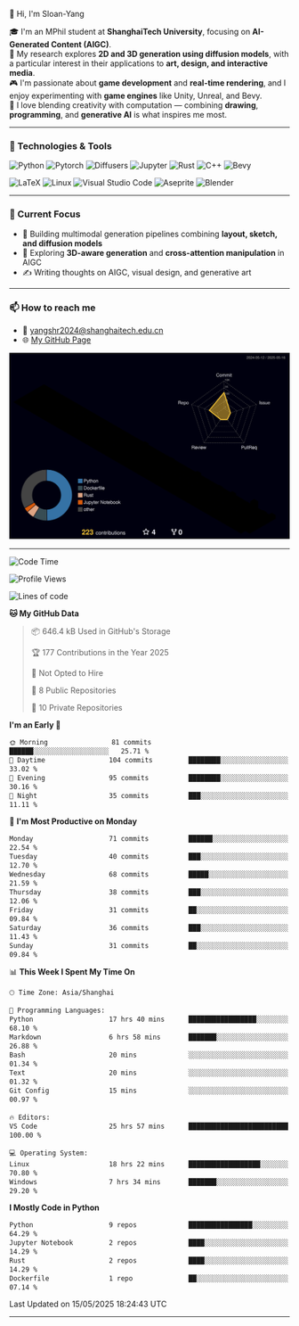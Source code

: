 👋 Hi, I'm Sloan-Yang

🎓 I'm an MPhil student at **ShanghaiTech University**, focusing on **AI-Generated Content (AIGC)**.  
🧠 My research explores **2D and 3D generation using diffusion models**, with a particular interest in their applications to **art, design, and interactive media**.  
🎮 I'm passionate about **game development** and **real-time rendering**, and I enjoy experimenting with **game engines** like Unity, Unreal, and Bevy.  
🎨 I love blending creativity with computation — combining **drawing**, **programming**, and **generative AI** is what inspires me most.

---

### 🧰 Technologies & Tools

![Python](https://img.shields.io/badge/python-%233776AB.svg?style=for-the-badge&logo=python&logoColor=white)
![Pytorch](https://img.shields.io/badge/pytorch-%23EE4C2C.svg?style=for-the-badge&logo=pytorch&logoColor=white)
![Diffusers](https://img.shields.io/badge/diffusers-HuggingFace-yellow?style=for-the-badge&logo=huggingface&logoColor=black)
![Jupyter](https://img.shields.io/badge/Jupyter-%23F37626.svg?style=for-the-badge&logo=Jupyter&logoColor=white)
![Rust](https://img.shields.io/badge/Rust-%23000000.svg?style=for-the-badge&logo=rust&logoColor=white)
![C++](https://img.shields.io/badge/C++-%2300599C.svg?style=for-the-badge&logo=c%2B%2B&logoColor=white)
![Bevy](https://img.shields.io/badge/Bevy-000000.svg?style=for-the-badge&logo=bevy&logoColor=white)

![LaTeX](https://img.shields.io/badge/LaTeX-47A141?style=for-the-badge&logo=latex&logoColor=white)
![Linux](https://img.shields.io/badge/Linux-FCC624?style=for-the-badge&logo=linux&logoColor=black)
![Visual Studio Code](https://img.shields.io/badge/VSCode-0078d7.svg?style=for-the-badge&logo=visual-studio-code&logoColor=white)
![Aseprite](https://img.shields.io/badge/Aseprite-FFFFFF?style=for-the-badge&logo=Aseprite&logoColor=%237D929E)
![Blender](https://img.shields.io/badge/Blender-F5792A?style=for-the-badge&logo=blender&logoColor=white)

---

### 🔭 Current Focus

- 🎨 Building multimodal generation pipelines combining **layout, sketch, and diffusion models**
- 🧪 Exploring **3D-aware generation** and **cross-attention manipulation** in AIGC
- ✍️ Writing thoughts on AIGC, visual design, and generative art

---

### 📫 How to reach me

- 📧 <a href="mailto:yangshr2024@shanghaitech.edu.cn">yangshr2024@shanghaitech.edu.cn</a>
- 🌐 [My GitHub Page](https://sloan-yang.github.io)  



![3D Profile](https://raw.githubusercontent.com/Sloan-Yang/Sloan-Yang/main/profile-3d-contrib/profile-night-rainbow.svg)

---


<!--START_SECTION:waka-->
![Code Time](http://img.shields.io/badge/Code%20Time-70%20hrs%2037%20mins-blue)

![Profile Views](http://img.shields.io/badge/Profile%20Views-181-blue)

![Lines of code](https://img.shields.io/badge/From%20Hello%20World%20I%27ve%20Written-1.9%20million%20lines%20of%20code-blue)

**🐱 My GitHub Data** 

> 📦 646.4 kB Used in GitHub's Storage 
 > 
> 🏆 177 Contributions in the Year 2025
 > 
> 🚫 Not Opted to Hire
 > 
> 📜 8 Public Repositories 
 > 
> 🔑 10 Private Repositories 
 > 
**I'm an Early 🐤** 

```text
🌞 Morning                81 commits          ██████░░░░░░░░░░░░░░░░░░░   25.71 % 
🌆 Daytime                104 commits         ████████░░░░░░░░░░░░░░░░░   33.02 % 
🌃 Evening                95 commits          ████████░░░░░░░░░░░░░░░░░   30.16 % 
🌙 Night                  35 commits          ███░░░░░░░░░░░░░░░░░░░░░░   11.11 % 
```
📅 **I'm Most Productive on Monday** 

```text
Monday                   71 commits          ██████░░░░░░░░░░░░░░░░░░░   22.54 % 
Tuesday                  40 commits          ███░░░░░░░░░░░░░░░░░░░░░░   12.70 % 
Wednesday                68 commits          █████░░░░░░░░░░░░░░░░░░░░   21.59 % 
Thursday                 38 commits          ███░░░░░░░░░░░░░░░░░░░░░░   12.06 % 
Friday                   31 commits          ██░░░░░░░░░░░░░░░░░░░░░░░   09.84 % 
Saturday                 36 commits          ███░░░░░░░░░░░░░░░░░░░░░░   11.43 % 
Sunday                   31 commits          ██░░░░░░░░░░░░░░░░░░░░░░░   09.84 % 
```


📊 **This Week I Spent My Time On** 

```text
🕑︎ Time Zone: Asia/Shanghai

💬 Programming Languages: 
Python                   17 hrs 40 mins      █████████████████░░░░░░░░   68.10 % 
Markdown                 6 hrs 58 mins       ███████░░░░░░░░░░░░░░░░░░   26.88 % 
Bash                     20 mins             ░░░░░░░░░░░░░░░░░░░░░░░░░   01.34 % 
Text                     20 mins             ░░░░░░░░░░░░░░░░░░░░░░░░░   01.32 % 
Git Config               15 mins             ░░░░░░░░░░░░░░░░░░░░░░░░░   00.97 % 

🔥 Editors: 
VS Code                  25 hrs 57 mins      █████████████████████████   100.00 % 

💻 Operating System: 
Linux                    18 hrs 22 mins      ██████████████████░░░░░░░   70.80 % 
Windows                  7 hrs 34 mins       ███████░░░░░░░░░░░░░░░░░░   29.20 % 
```

**I Mostly Code in Python** 

```text
Python                   9 repos             ████████████████░░░░░░░░░   64.29 % 
Jupyter Notebook         2 repos             ████░░░░░░░░░░░░░░░░░░░░░   14.29 % 
Rust                     2 repos             ████░░░░░░░░░░░░░░░░░░░░░   14.29 % 
Dockerfile               1 repo              ██░░░░░░░░░░░░░░░░░░░░░░░   07.14 % 
```




 Last Updated on 15/05/2025 18:24:43 UTC
<!--END_SECTION:waka-->

---





